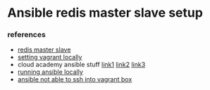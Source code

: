 # Ansible redis master slave setup

### references

- [redis master slave](https://linuxtechlab.com/configuring-redis-master-slave-setup/)
- [setting vagrant locally](https://medium.com/@JohnFoderaro/how-to-set-up-a-local-linux-environment-with-vagrant-163f0ba4da77)
- cloud academy ansible stuff [link1](https://cloudacademy.com/blog/building-ansible-playbooks-step-by-step/) [link2](https://cloudacademy.com/blog/get-started-with-ansible-on-the-cloud/) [link3](https://cloudacademy.com/blog/going-deeper-into-ansible-playbooks/)
- [running ansible locally](https://www.middlewareinventory.com/blog/run-ansible-playbook-locally/)
- [ansible not able to ssh into vagrant box](https://www.middlewareinventory.com/blog/vagrant-private-key-ansible-ssh-permission-denied-resolve-how/)

